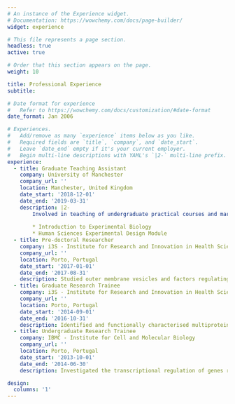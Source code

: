 ```yaml
---
# An instance of the Experience widget.
# Documentation: https://wowchemy.com/docs/page-builder/
widget: experience

# This file represents a page section.
headless: true
active: true

# Order that this section appears on the page.
weight: 10

title: Professional Experience
subtitle:

# Date format for experience
#   Refer to https://wowchemy.com/docs/customization/#date-format
date_format: Jan 2006

# Experiences.
#   Add/remove as many `experience` items below as you like.
#   Required fields are `title`, `company`, and `date_start`.
#   Leave `date_end` empty if it's your current employer.
#   Begin multi-line descriptions with YAML's `|2-` multi-line prefix.
experience:
  - title: Graduate Teaching Assistant
    company: University of Manchester
    company_url: ''
    location: Manchester, United Kingdom
    date_start: '2018-12-01'
    date_end: '2019-03-31'
    description: |2-
        Involved in teaching of undergraduate practical courses and marking of exams. I have taught both in wet and dry lab modules:
        
        * Introduction to Experimental Biology
        * Human Sciences Experimental Design Module
  - title: Pre-doctoral Researcher
    company: i3S - Institute for Research and Innovation in Health Sciences
    company_url: ''
    location: Porto, Portugal
    date_start: '2017-01-01'
    date_end: '2017-08-31'
    description: Studied outer membrane vesicles and factors regulating their overproduction in the cyanobacterium _Synechocystis_ sp. PCC 6803. 
  - title: Graduate Research Trainee
    company: i3S - Institute for Research and Innovation in Health Sciences
    company_url: ''
    location: Porto, Portugal
    date_start: '2014-09-01'
    date_end: '2016-10-31'
    description: Identified and functionally characterised multiprotein transport systems in _Synechocystis_ sp. PCC 6803. 
  - title: Undergraduate Research Trainee
    company: IBMC - Institute for Cell and Molecular Biology
    company_url: ''
    location: Porto, Portugal
    date_start: '2013-10-01'
    date_end: '2014-06-30'
    description: Investigated the transcriptional regulation of genes related in the biosynthesis and export of extracellular polymeric substances in cyanobacteria. 

design:
  columns: '1'
---
```

